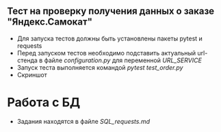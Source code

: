 ﻿## Тест на проверку получения данных о заказе "Яндекс.Самокат"
- Для запуска тестов должны быть установлены пакеты pytest и requests
- Перед запуском тестов необходимо подставить актуальный url-стенда в файле *configuration.py* для переменной *URL_SERVICE*
- Запуск теста выполняется командой *pytest test_order.py*
- Скриншот 

# Работа с БД
- Задания находятся в файле *SQL_requests.md*